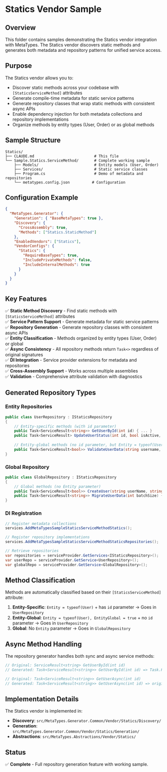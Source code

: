 # Statics Vendor Sample

## Overview
This folder contains samples demonstrating the Statics vendor integration with MetaTypes. The Statics vendor discovers static methods and generates both metadata and repository patterns for unified service access.

## Purpose
The Statics vendor allows you to:
- Discover static methods across your codebase with `[StaticsServiceMethod]` attributes
- Generate compile-time metadata for static service patterns
- Generate repository classes that wrap static methods with consistent async APIs
- Enable dependency injection for both metadata collections and repository implementations
- Organize methods by entity types (User, Order) or as global methods

## Sample Structure
```
Statics/
├── CLAUDE.md                           # This file
└── Sample.Statics.ServiceMethod/       # Complete working sample
    ├── Models/                         # Entity models (User, Order)
    ├── Services/                       # Static service classes
    ├── Program.cs                      # Demo of metadata and repositories
    └── metatypes.config.json          # Configuration
```

## Configuration Example

```json
{
  "MetaTypes.Generator": {
    "Generation": { "BaseMetaTypes": true },
    "Discovery": {
      "CrossAssembly": true,
      "Methods": ["Statics.StaticMethod"]
    },
    "EnabledVendors": ["Statics"],
    "VendorConfigs": {
      "Statics": {
        "RequireBaseTypes": true,
        "IncludePrivateMethods": false,
        "IncludeInternalMethods": true
      }
    }
  }
}
```

## Key Features

✅ **Static Method Discovery** - Find static methods with `[StaticsServiceMethod]` attributes  
✅ **Service Pattern Support** - Generate metadata for static service patterns  
✅ **Repository Generation** - Generate repository classes with consistent async APIs  
✅ **Entity Classification** - Methods organized by entity types (User, Order) or global  
✅ **Async Consistency** - All repository methods return `Task<>` regardless of original signatures  
✅ **DI Integration** - Service provider extensions for metadata and repositories  
✅ **Cross-Assembly Support** - Works across multiple assemblies  
✅ **Validation** - Comprehensive attribute validation with diagnostics  

## Generated Repository Types

### Entity Repositories
```csharp
public class UserRepository : IStaticsRepository
{
    // Entity-specific methods (with id parameter)
    public Task<ServiceResult<string>> GetUserById(int id) { ... }
    public Task<ServiceResult> UpdateUserStatus(int id, bool isActive, string? reason) { ... }
    
    // Entity-global methods (no id parameter, but Entity = typeof(User))
    public Task<ServiceResult<bool>> ValidateUserData(string username, string email, ...) { ... }
}
```

### Global Repository
```csharp
public class GlobalRepository : IStaticsRepository  
{
    // Global methods (no Entity parameter)
    public Task<ServiceResult<bool>> CreateUser(string userName, string email, bool isActive) { ... }
    public Task<ServiceResult<string>> MigrateUserData(int batchSize) { ... }
}
```

### DI Registration
```csharp
// Register metadata collections
services.AddMetaTypesSampleStaticsServiceMethodStatics();

// Register repository implementations  
services.AddMetaTypesSampleStaticsServiceMethodStaticsRepositories();

// Retrieve repositories
var repositories = serviceProvider.GetServices<IStaticsRepository>();
var userRepo = serviceProvider.GetService<UserRepository>();
var globalRepo = serviceProvider.GetService<GlobalRepository>();
```

## Method Classification

Methods are automatically classified based on their `[StaticsServiceMethod]` attribute:

1. **Entity-Specific**: `Entity = typeof(User)` + has `id` parameter → Goes in `UserRepository`
2. **Entity-Global**: `Entity = typeof(User), EntityGlobal = true` + no `id` parameter → Goes in `UserRepository`  
3. **Global**: No `Entity` parameter → Goes in `GlobalRepository`

## Async Method Handling

The repository generator handles both sync and async service methods:

```csharp
// Original: ServiceResult<string> GetUserById(int id)
// Generated: Task<ServiceResult<string>> GetUserById(int id) => Task.FromResult(original(...))

// Original: Task<ServiceResult<string>> GetUserAsync(int id)  
// Generated: Task<ServiceResult<string>> GetUserAsync(int id) => original(...) 
```

## Implementation Details

The Statics vendor is implemented in:
- **Discovery**: `src/MetaTypes.Generator.Common/Vendor/Statics/Discovery/`
- **Generation**: `src/MetaTypes.Generator.Common/Vendor/Statics/Generation/`
- **Abstractions**: `src/MetaTypes.Abstractions/Vendor/Statics/`

## Status
✅ **Complete** - Full repository generation feature with working sample.